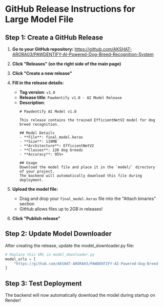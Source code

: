 # GitHub Release Instructions for Large Model File

## Step 1: Create a GitHub Release

1. **Go to your GitHub repository:**
   https://github.com/AKSHAT-ARORA03/PAWDENTIFY-AI-Powered-Dog-Breed-Recognition-System

2. **Click "Releases" (on the right side of the main page)**

3. **Click "Create a new release"**

4. **Fill in the release details:**
   - **Tag version**: `v1.0`
   - **Release title**: `Pawdentify v1.0 - AI Model Release`
   - **Description**:
     ```
     # Pawdentify AI Model v1.0
     
     This release contains the trained EfficientNetV2 model for dog breed recognition.
     
     ## Model Details
     - **File**: final_model.keras
     - **Size**: 119MB
     - **Architecture**: EfficientNetV2
     - **Classes**: 120 dog breeds
     - **Accuracy**: 95%+
     
     ## Usage
     Download the model file and place it in the `model/` directory of your project.
     The backend will automatically download this file during deployment.
     ```

5. **Upload the model file:**
   - Drag and drop your `final_model.keras` file into the "Attach binaries" section
   - GitHub allows files up to 2GB in releases!

6. **Click "Publish release"**

## Step 2: Update Model Downloader

After creating the release, update the model_downloader.py file:

```python
# Replace this URL in model_downloader.py
model_urls = [
    "https://github.com/AKSHAT-ARORA03/PAWDENTIFY-AI-Powered-Dog-Breed-Recognition-System/releases/download/v1.0/final_model.keras",
]
```

## Step 3: Test Deployment

The backend will now automatically download the model during startup on Render!